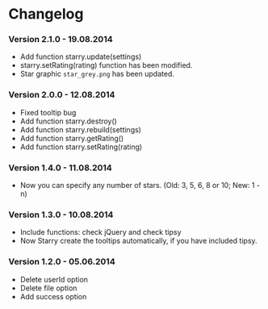 # Changelog

### Version 2.1.0 - 19.08.2014

- Add function starry.update(settings)
- starry.setRating(rating) function has been modified.
- Star graphic `star_grey.png` has been updated.

### Version 2.0.0 - 12.08.2014

- Fixed tooltip bug
- Add function starry.destroy()
- Add function starry.rebuild(settings)
- Add function starry.getRating()
- Add function starry.setRating(rating)

### Version 1.4.0 - 11.08.2014

- Now you can specify any number of stars. (Old: 3, 5, 6, 8 or 10; New: 1 - n)

### Version 1.3.0 - 10.08.2014

- Include functions: check jQuery and check tipsy
- Now Starry create the tooltips automatically, if you have included tipsy.

### Version 1.2.0 - 05.06.2014

- Delete userId option
- Delete file option
- Add success option
